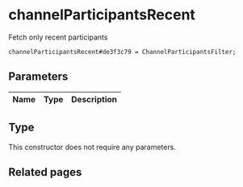 # channelParticipantsRecent
Fetch only recent participants

```
channelParticipantsRecent#de3f3c79 = ChannelParticipantsFilter;
```

## Parameters
| Name | Type | Description |
| ---- | :----: | ----------- |


## Type
This constructor does not require any parameters.

## Related pages
